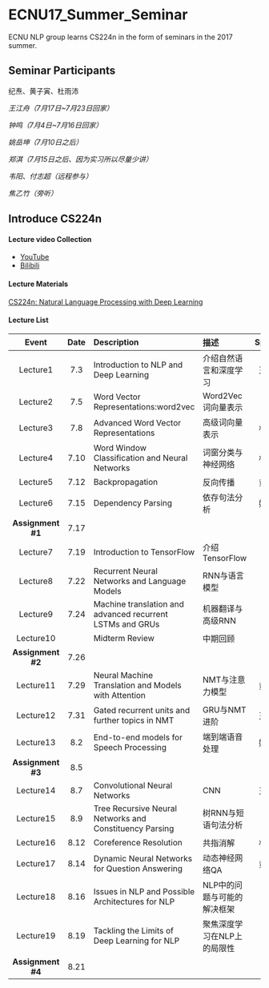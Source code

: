 # ECNU17_Summer_Seminar
ECNU NLP group learns CS224n in the form of seminars in the 2017 summer.



## Seminar Participants

纪焘、黄子寅、杜雨沛

*王江舟（7月17日~7月23日回家）*

*钟鸣（7月4日~7月16日回家）*

*姚岳坤（7月10日之后）*

*郑淇（7月15日之后、因为实习所以尽量少讲）*

*韦阳、付志超（远程参与）*

*焦乙竹（旁听）*



## Introduce CS224n

#### Lecture video Collection

+ [YouTube](https://www.youtube.com/playlist?list=PL3FW7Lu3i5Jsnh1rnUwq_TcylNr7EkRe6)
+ [Bilibili](http://space.bilibili.com/23852932#!/channel/detail?cid=11177)



#### Lecture Materials

[CS224n: Natural Language Processing with Deep Learning](http://web.stanford.edu/class/cs224n/syllabus.html)



#### Lecture List

|       Event       | Date | Description                              | 描述              | Speaker |
| :---------------: | :--: | :--------------------------------------- | :-------------- | :-----: |
|     Lecture1      | 7.3  | Introduction to NLP and Deep Learning    | 介绍自然语言和深度学习     |   王江舟   |
|     Lecture2      | 7.5  | Word Vector Representations:word2vec     | Word2Vec词向量表示   |   纪焘    |
|     Lecture3      | 7.8  | Advanced Word Vector Representations     | 高级词向量表示         |   杜雨沛   |
|     Lecture4      | 7.10 | Word Window Classification and Neural Networks | 词窗分类与神经网络       |   杜雨沛   |
|     Lecture5      | 7.12 | Backpropagation                          | 反向传播            |   黄子寅   |
|     Lecture6      | 7.15 | Dependency Parsing                       | 依存句法分析          |   姚岳坤   |
| **Assignment #1** | 7.17 |                                          |                 |   纪焘    |
|     Lecture7      | 7.19 | Introduction to TensorFlow               | 介绍TensorFlow    |         |
|     Lecture8      | 7.22 | Recurrent Neural Networks and Language Models | RNN与语言模型        |   钟鸣    |
|     Lecture9      | 7.24 | Machine translation and advanced recurrent LSTMs and GRUs | 机器翻译与高级RNN      |   钟鸣    |
|     Lecture10     |      | Midterm Review                           | 中期回顾            |   不讲    |
| **Assignment #2** | 7.26 |                                          |                 |   纪焘    |
|     Lecture11     | 7.29 | Neural Machine Translation and Models with Attention | NMT与注意力模型       |   黄子寅   |
|     Lecture12     | 7.31 | Gated recurrent units and further topics in NMT | GRU与NMT进阶       |   王江舟   |
|     Lecture13     | 8.2  | End-to-end models for Speech Processing  | 端到端语音处理         |   姚岳坤   |
| **Assignment #3** | 8.5  |                                          |                 |   纪焘    |
|     Lecture14     | 8.7  | Convolutional Neural Networks            | CNN             |   王江舟   |
|     Lecture15     | 8.9  | Tree Recursive Neural Networks and Constituency Parsing | 树RNN与短语句法分析     |   钟鸣    |
|     Lecture16     | 8.12 | Coreference Resolution                   | 共指消解            |   杜雨沛   |
|     Lecture17     | 8.14 | Dynamic Neural Networks for Question Answering | 动态神经网络QA        |   黄子寅   |
|     Lecture18     | 8.16 | Issues in NLP and Possible Architectures for NLP | NLP中的问题与可能的解决框架 |         |
|     Lecture19     | 8.19 | Tackling the Limits of Deep Learning for NLP | 聚焦深度学习在NLP上的局限性 |         |
| **Assignment #4** | 8.21 |                                          |                 |   纪焘    |



